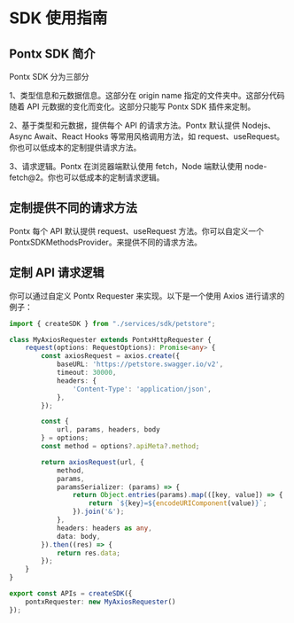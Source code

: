 # SDK 使用指南

## Pontx SDK 简介

Pontx SDK 分为三部分

1、类型信息和元数据信息。这部分在 origin name 指定的文件夹中。这部分代码随着 API 元数据的变化而变化。这部分只能写 Pontx SDK 插件来定制。

2、基于类型和元数据，提供每个 API 的请求方法。Pontx 默认提供 Nodejs、Async Await、React Hooks 等常用风格调用方法，如 request、useRequest。你也可以低成本的定制提供请求方法。

3、请求逻辑。Pontx 在浏览器端默认使用 fetch，Node 端默认使用 node-fetch@2。你也可以低成本的定制请求逻辑。

## 定制提供不同的请求方法

Pontx 每个 API 默认提供 request、useRequest 方法。你可以自定义一个 PontxSDKMethodsProvider。来提供不同的请求方法。

## 定制 API 请求逻辑

你可以通过自定义 Pontx Requester 来实现。以下是一个使用 Axios 进行请求的例子：

```ts
import { createSDK } from "./services/sdk/petstore";

class MyAxiosRequester extends PontxHttpRequester {
	request(options: RequestOptions): Promise<any> {
		const axiosRequest = axios.create({
			baseURL: 'https://petstore.swagger.io/v2',
			timeout: 30000,
			headers: {
				'Content-Type': 'application/json',
			},
		});

		const {
			url, params, headers, body
		} = options;
		const method = options?.apiMeta?.method;

		return axiosRequest(url, {
			method,
			params,
			paramsSerializer: (params) => {
				return Object.entries(params).map(([key, value]) => {
					return `${key}=${encodeURIComponent(value)}`;
				}).join('&');
			},
			headers: headers as any,
			data: body,
		}).then((res) => {
			return res.data;
		});
	}
}

export const APIs = createSDK({
	pontxRequester: new MyAxiosRequester()
});
```
